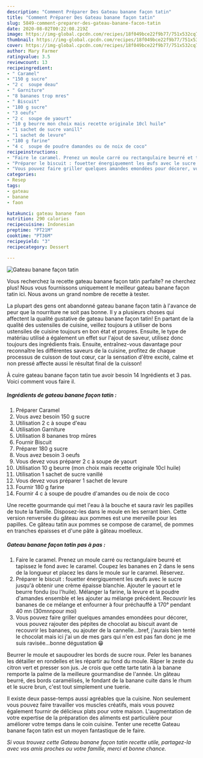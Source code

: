 ```yaml
---
description: "Comment Préparer Des Gateau banane façon tatin"
title: "Comment Préparer Des Gateau banane façon tatin"
slug: 5849-comment-preparer-des-gateau-banane-facon-tatin
date: 2020-08-02T00:22:08.219Z
image: https://img-global.cpcdn.com/recipes/18f049bce22f9b77/751x532cq70/gateau-banane-facon-tatin-photo-principale-de-la-recette.jpg
thumbnail: https://img-global.cpcdn.com/recipes/18f049bce22f9b77/751x532cq70/gateau-banane-facon-tatin-photo-principale-de-la-recette.jpg
cover: https://img-global.cpcdn.com/recipes/18f049bce22f9b77/751x532cq70/gateau-banane-facon-tatin-photo-principale-de-la-recette.jpg
author: Mary Farmer
ratingvalue: 3.5
reviewcount: 13
recipeingredient:
- " Caramel"
- "150 g sucre"
- "2 c  soupe deau"
- " Garniture"
- "8 bananes trop mres"
- " Biscuit"
- "180 g sucre"
- "3 oeufs"
- "2 c  soupe de yaourt"
- "10 g beurre mon choix mais recette originale 10cl huile"
- "1 sachet de sucre vanill"
- "1 sachet de levure"
- "180 g farine"
- "4 c  soupe de poudre damandes ou de noix de coco"
recipeinstructions:
- "Faire le caramel. Prenez un moule carré ou rectangulaire beurré et tapissez le fond avec le caramel. Coupez les bananes en 2 dans le sens de la longueur et placez les dans le moule sur le caramel. Réservez."
- "Préparer le biscuit : fouetter énergiquement les œufs avec le sucre jusqu&#39;à obtenir une crème épaisse blanchie. Ajouter le yaourt et le beurre fondu (ou l&#39;huile). Mélanger la farine, la levure et la poudre d&#39;amandes ensemble et les ajouter au mélange précédent. Recouvrir les bananes de ce mélange et enfourner à four préchauffé à 170° pendant 40 mn (30mnnpour moi)"
- "Vous pouvez faire griller quelques amandes emondées pour décorer, vous pouvez rajouter des pépites de chocolat au biscuit avant de recouvrir les bananes, ou ajouter de la cannelle...bref, j&#39;aurais bien tenté le chocolat mais ici j&#39;ai un de mes gars qui n&#39;en est pas fan donc je me suis ravisée...bonne dégustation 😁"
categories:
- Resep
tags:
- gateau
- banane
- faon

katakunci: gateau banane faon 
nutrition: 290 calories
recipecuisine: Indonesian
preptime: "PT21M"
cooktime: "PT36M"
recipeyield: "3"
recipecategory: Dessert

---
```



![Gateau banane façon tatin](https://img-global.cpcdn.com/recipes/18f049bce22f9b77/751x532cq70/gateau-banane-facon-tatin-photo-principale-de-la-recette.jpg)

Vous recherchez la recette gateau banane façon tatin parfaite? ne cherchez plus! Nous vous fournissons uniquement le meilleur gateau banane façon tatin ici. Nous avons un grand nombre de recette à tester.

La plupart des gens ont abandonné gateau banane façon tatin à l'avance de peur que la nourriture ne soit pas bonne. Il y a plusieurs choses qui affectent la qualité gustative de gateau banane façon tatin! En partant de la qualité des ustensiles de cuisine, veillez toujours à utiliser de bons ustensiles de cuisine toujours en bon état et propres. Ensuite, le type de matériau utilisé a également un effet sur l'ajout de saveur, utilisez donc toujours des ingrédients frais. Ensuite, entraînez-vous davantage pour reconnaître les différentes saveurs de la cuisine, profitez de chaque processus de cuisson de tout cœur, car la sensation d'être excité, calme et non pressé affecte aussi le résultat final de la cuisson!

<!--inarticleads1-->

À cuire gateau banane façon tatin tue avoir besoin 14 Ingrédients et 3 pas. Voici comment vous faire il.

##### Ingrédients de gateau banane façon tatin :

1. Préparer  Caramel
1. Vous avez besoin 150 g sucre
1. Utilisation 2 c à soupe d&#39;eau
1. Utilisation  Garniture
1. Utilisation 8 bananes trop mûres
1. Fournir  Biscuit
1. Préparer 180 g sucre
1. Vous avez besoin 3 oeufs
1. Vous devez vous préparer 2 c à soupe de yaourt
1. Utilisation 10 g beurre (mon choix mais recette originale 10cl huile)
1. Utilisation 1 sachet de sucre vanillé
1. Vous devez vous préparer 1 sachet de levure
1. Fournir 180 g farine
1. Fournir 4 c à soupe de poudre d&#39;amandes ou de noix de coco


Une recette gourmande qui met l&#39;eau à la bouche et saura ravir les papilles de toute la famille. Disposez-les dans le moule en les serrant bien. Cette version renversée du gâteau aux pommes est une merveille pour les papilles. Ce gâteau tatin aux pommes se compose de caramel, de pommes en tranches épaisses et d&#39;une pâte à gâteau moelleux. 

<!--inarticleads2-->

##### Gateau banane façon tatin pas à pas :

1. Faire le caramel. Prenez un moule carré ou rectangulaire beurré et tapissez le fond avec le caramel. Coupez les bananes en 2 dans le sens de la longueur et placez les dans le moule sur le caramel. Réservez.
1. Préparer le biscuit : fouetter énergiquement les œufs avec le sucre jusqu&#39;à obtenir une crème épaisse blanchie. Ajouter le yaourt et le beurre fondu (ou l&#39;huile). Mélanger la farine, la levure et la poudre d&#39;amandes ensemble et les ajouter au mélange précédent. Recouvrir les bananes de ce mélange et enfourner à four préchauffé à 170° pendant 40 mn (30mnnpour moi)
1. Vous pouvez faire griller quelques amandes emondées pour décorer, vous pouvez rajouter des pépites de chocolat au biscuit avant de recouvrir les bananes, ou ajouter de la cannelle...bref, j&#39;aurais bien tenté le chocolat mais ici j&#39;ai un de mes gars qui n&#39;en est pas fan donc je me suis ravisée...bonne dégustation 😁


Beurrer le moule et saupoudrer les bords de sucre roux. Peler les bananes les détailler en rondelles et les répartir au fond du moule. Râper le zeste du citron vert et presser son jus. Je crois que cette tarte tatin à la banane remporte la palme de la meilleure gourmandise de l&#39;année. Un gâteau beurré, des bords caramélisés, le fondant de la banane cuite dans le rhum et le sucre brun, c&#39;est tout simplement une tuerie. 

<!--inarticleads1-->

<p>
Il existe deux passe-temps aussi agréables que la cuisine. Non seulement vous pouvez faire travailler vos muscles créatifs, mais vous pouvez également fournir de délicieux plats pour votre maison. L'augmentation de votre expertise de la préparation des aliments est particulière pour améliorer votre temps dans le coin cuisine. Tenter une recette Gateau banane façon tatin est un moyen fantastique de le faire.
</p>

<p>
<i>Si vous trouvez cette Gateau banane façon tatin recette utile, partagez-la avec vos amis proches ou votre famille, merci et bonne chance.</i>
</p>
